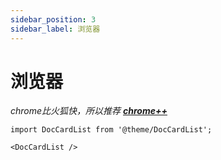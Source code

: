 ```yaml
---
sidebar_position: 3
sidebar_label: 浏览器
---
```

# 浏览器
*chrome比火狐快，所以推荐 **[chrome++](https://www.coolexe.com/308.html)***

```mdx-code-block
import DocCardList from '@theme/DocCardList';

<DocCardList />
```